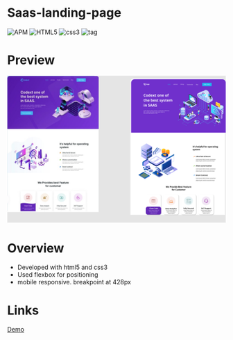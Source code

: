 # Saas-landing-page

![APM](https://img.shields.io/apm/l/vim-mode)
![HTML5](https://img.shields.io/badge/HTML-5-red)
![css3](https://img.shields.io/badge/CSS-3-blue)
![tag](https://img.shields.io/badge/tag-v.0.0.1-yellow)

# Preview
![img](./imgs/13.png)

<!-- Overview section  -->
 # Overview
 - Developed with html5 and css3
 - Used flexbox for positioning
 - mobile responsive. breakpoint at 428px

# Links
[Demo](https://xz-saas.netlify.app/)